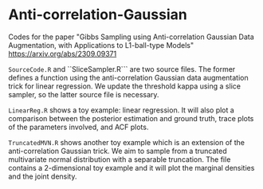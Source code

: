 # Anti-correlation-Gaussian
Codes for the paper "Gibbs Sampling using Anti-correlation Gaussian Data Augmentation, with Applications to L1-ball-type Models" https://arxiv.org/abs/2309.09371

```SourceCode.R``` and ``SliceSampler.R``` are two source files. The former defines a function using the anti-correlation Gaussian data augmentation trick for linear regression. We update the threshold kappa using a slice sampler, so the latter source file is necessary.

```LinearReg.R``` shows a toy example: linear regression. It will also plot a comparison between the posterior estimation and ground truth, trace plots of the parameters involved, and ACF plots.

```TruncatedMVN.R``` shows another toy example which is an extension of the anti-correlation Gaussian trick. We aim to sample from a truncated multivariate normal distribution with a separable truncation. The file contains a 2-dimensional toy example and it will plot the marginal densities and the joint density.
